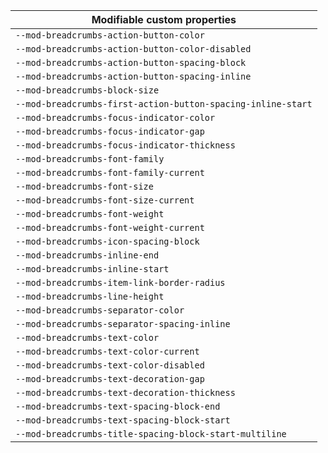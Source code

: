 | Modifiable custom properties                                 |
| ------------------------------------------------------------ |
| `--mod-breadcrumbs-action-button-color`                      |
| `--mod-breadcrumbs-action-button-color-disabled`             |
| `--mod-breadcrumbs-action-button-spacing-block`              |
| `--mod-breadcrumbs-action-button-spacing-inline`             |
| `--mod-breadcrumbs-block-size`                               |
| `--mod-breadcrumbs-first-action-button-spacing-inline-start` |
| `--mod-breadcrumbs-focus-indicator-color`                    |
| `--mod-breadcrumbs-focus-indicator-gap`                      |
| `--mod-breadcrumbs-focus-indicator-thickness`                |
| `--mod-breadcrumbs-font-family`                              |
| `--mod-breadcrumbs-font-family-current`                      |
| `--mod-breadcrumbs-font-size`                                |
| `--mod-breadcrumbs-font-size-current`                        |
| `--mod-breadcrumbs-font-weight`                              |
| `--mod-breadcrumbs-font-weight-current`                      |
| `--mod-breadcrumbs-icon-spacing-block`                       |
| `--mod-breadcrumbs-inline-end`                               |
| `--mod-breadcrumbs-inline-start`                             |
| `--mod-breadcrumbs-item-link-border-radius`                  |
| `--mod-breadcrumbs-line-height`                              |
| `--mod-breadcrumbs-separator-color`                          |
| `--mod-breadcrumbs-separator-spacing-inline`                 |
| `--mod-breadcrumbs-text-color`                               |
| `--mod-breadcrumbs-text-color-current`                       |
| `--mod-breadcrumbs-text-color-disabled`                      |
| `--mod-breadcrumbs-text-decoration-gap`                      |
| `--mod-breadcrumbs-text-decoration-thickness`                |
| `--mod-breadcrumbs-text-spacing-block-end`                   |
| `--mod-breadcrumbs-text-spacing-block-start`                 |
| `--mod-breadcrumbs-title-spacing-block-start-multiline`      |

